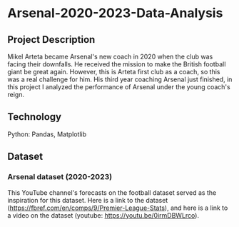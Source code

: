 # Arsenal-2020-2023-Data-Analysis
## Project Description
Mikel Arteta became Arsenal's new coach in 2020 when the club was facing their downfalls. He received the mission to make the British football giant be great again. However, this is Arteta first club as a coach, so this was a real challenge for him. His third year coaching Arsenal just finished, in this project I analyzed the performance of Arsenal under the young coach's reign. 

## Technology 
 Python: Pandas, Matplotlib

## Dataset 
### Arsenal dataset (2020-2023)
This YouTube channel's forecasts on the football dataset served as the inspiration for this dataset. Here is a link to the dataset (https://fbref.com/en/comps/9/Premier-League-Stats), and here is a link to a video on the dataset (youtube: https://youtu.be/0irmDBWLrco).


